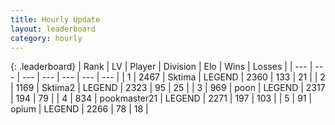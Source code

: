 ```yaml
---
title: Hourly Update
layout: leaderboard
category: hourly
---
```


{: .leaderboard}
| Rank | LV | Player | Division | Elo | Wins | Losses |
| --- | --- | --- | --- | --- | --- | --- |
| <span data-change="0">1</span> | 2467 | <span title="ID: 353063">Sktima</span> | LEGEND | <span data-change="0">2360</span> | <span data-change="0">133</span> | <span data-change="0">21</span> |
| <span data-change="0">2</span> | 1169 | <span title="ID: 402846">Sktima2</span> | LEGEND | <span data-change="0">2323</span> | <span data-change="0">95</span> | <span data-change="0">25</span> |
| <span data-change="0">3</span> | 969 | <span title="ID: 540690">poon</span> | LEGEND | <span data-change="0">2317</span> | <span data-change="0">194</span> | <span data-change="0">79</span> |
| <span data-change="0">4</span> | 834 | <span title="ID: 652474">pookmaster21</span> | LEGEND | <span data-change="0">2271</span> | <span data-change="0">197</span> | <span data-change="0">103</span> |
| <span data-change="0">5</span> | 91 | <span title="ID: 750033">opium</span> | LEGEND | <span data-change="0">2266</span> | <span data-change="0">78</span> | <span data-change="0">18</span> |